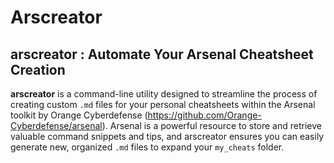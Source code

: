 # Arscreator

## arscreator : Automate Your Arsenal Cheatsheet Creation

**arscreator** is a command-line utility designed to streamline the process of creating custom `.md` files for your personal cheatsheets within the Arsenal toolkit by Orange Cyberdefense (https://github.com/Orange-Cyberdefense/arsenal). Arsenal is a powerful resource to store and retrieve valuable command snippets and tips, and arscreator ensures you can easily generate new, organized `.md` files to expand your `my_cheats` folder.
